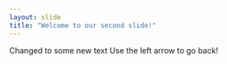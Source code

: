 ```yaml
---
layout: slide
title: "Welcome to our second slide!"
---
```

Changed to some new text
Use the left arrow to go back!
